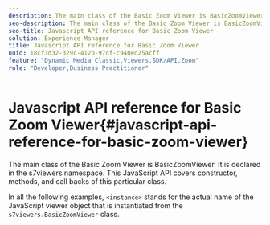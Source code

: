 ```yaml
---
description: The main class of the Basic Zoom Viewer is BasicZoomViewer. It is declared in the s7viewers namespace. This JavaScript API covers constructor, methods, and call backs of this particular class.
seo-description: The main class of the Basic Zoom Viewer is BasicZoomViewer. It is declared in the s7viewers namespace. This JavaScript API covers constructor, methods, and call backs of this particular class.
seo-title: Javascript API reference for Basic Zoom Viewer
solution: Experience Manager
title: Javascript API reference for Basic Zoom Viewer
uuid: 18cf3d32-329c-412b-97cf-c940ed25acff
feature: "Dynamic Media Classic,Viewers,SDK/API,Zoom"
role: "Developer,Business Practitioner"
---
```


# Javascript API reference for Basic Zoom Viewer{#javascript-api-reference-for-basic-zoom-viewer}

The main class of the Basic Zoom Viewer is BasicZoomViewer. It is declared in the s7viewers namespace. This JavaScript API covers constructor, methods, and call backs of this particular class.

In all the following examples, `<instance>` stands for the actual name of the JavaScript viewer object that is instantiated from the `s7viewers.BasicZoomViewer` class. 
